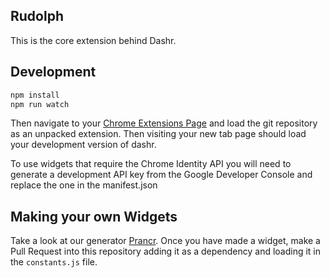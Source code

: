 Rudolph
------

This is the core extension behind Dashr.


## Development

```bash
npm install
npm run watch
```

Then navigate to your [Chrome Extensions Page](chrome://extensions) and load the
git repository as an unpacked extension.  Then visiting your new tab page should
load your development version of dashr.

To use widgets that require the Chrome Identity API you will need to generate a
development API key from the Google Developer Console and replace the one in the
manifest.json


## Making your own Widgets

Take a look at our generator [Prancr](https://github.com/dashrlabs/prancr).  Once
you have made a widget, make a Pull Request into this repository adding it as a
dependency and loading it in the `constants.js` file.
